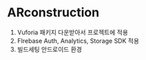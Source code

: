 # ARconstruction

1. Vuforia 패키지 다운받아서 프로젝트에 적용
2. FIrebase Auth, Analytics, Storage SDK 적용
3. 빌드세팅 안드로이드 환경

